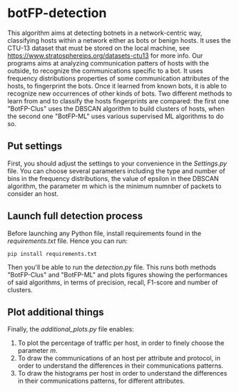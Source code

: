 # botFP-detection

This algorithm aims at detecting botnets in a network-centric way, classifying hosts within a network either as bots or benign hosts.
It uses the CTU-13 dataset that must be stored on the local machine, see https://www.stratosphereips.org/datasets-ctu13 for more info.
Our programs aims at analyzing communication patters of hosts with the outside, to recognize the communications specific to a bot.
It uses frequency distributions properties of some communication attributes of the hosts, to fingerprint the bots. Once it learned from known bots, it is able to recognize new occurrences of other kinds of bots.
Two different methods to learn from and to classify the hosts fingerprints are compared: the first one "BotFP-Clus" uses the DBSCAN algorithm to build clusters of hosts, when the second one "BotFP-ML" uses various supervised ML algorithms to do so.

## Put settings

First, you should adjust the settings to your convenience in the *Settings.py* file.
You can choose several parameters including the type and number of bins in the frequency distributions, the value of epsilon in thee DBSCAN algorithm, the parameter m which is the minimum numnber of packets to consider an host.

## Launch full detection process

Before launching any Python file, install requirements found in the *requirements.txt* file. Hence you can run:
```
pip install requirements.txt
```

Then you'll be able to run the *detection.py* file. This runs both methods "BotFP-Clus" and "BotFP-ML" and plots figures showing the performances of said algorithms, in terms of precision, recall, F1-score and number of clusters.

## Plot additional things

Finally, the *additional_plots.py* file enables:
1. To plot the percentage of traffic per host, in order to finely choose the parameter *m*.
2. To draw the communications of an host per attribute and protocol, in order to understand the differences in their communications patterns.
3. To draw the histograms per host in order to understand the differences in their communications patterns, for different attributes.
